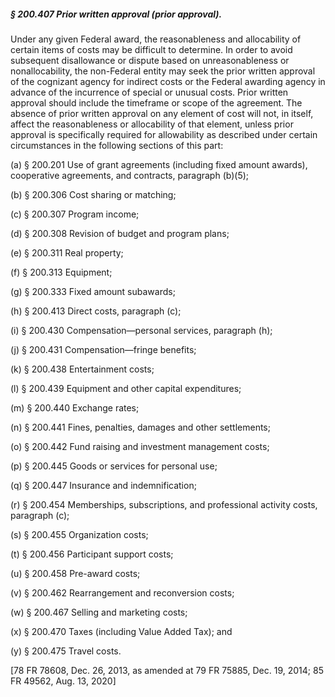 ##### § 200.407 Prior written approval (prior approval). #####

Under any given Federal award, the reasonableness and allocability of certain items of costs may be difficult to determine. In order to avoid subsequent disallowance or dispute based on unreasonableness or nonallocability, the non-Federal entity may seek the prior written approval of the cognizant agency for indirect costs or the Federal awarding agency in advance of the incurrence of special or unusual costs. Prior written approval should include the timeframe or scope of the agreement. The absence of prior written approval on any element of cost will not, in itself, affect the reasonableness or allocability of that element, unless prior approval is specifically required for allowability as described under certain circumstances in the following sections of this part:

(a) § 200.201 Use of grant agreements (including fixed amount awards), cooperative agreements, and contracts, paragraph (b)(5);

(b) § 200.306 Cost sharing or matching;

(c) § 200.307 Program income;

(d) § 200.308 Revision of budget and program plans;

(e) § 200.311 Real property;

(f) § 200.313 Equipment;

(g) § 200.333 Fixed amount subawards;

(h) § 200.413 Direct costs, paragraph (c);

(i) § 200.430 Compensation—personal services, paragraph (h);

(j) § 200.431 Compensation—fringe benefits;

(k) § 200.438 Entertainment costs;

(l) § 200.439 Equipment and other capital expenditures;

(m) § 200.440 Exchange rates;

(n) § 200.441 Fines, penalties, damages and other settlements;

(o) § 200.442 Fund raising and investment management costs;

(p) § 200.445 Goods or services for personal use;

(q) § 200.447 Insurance and indemnification;

(r) § 200.454 Memberships, subscriptions, and professional activity costs, paragraph (c);

(s) § 200.455 Organization costs;

(t) § 200.456 Participant support costs;

(u) § 200.458 Pre-award costs;

(v) § 200.462 Rearrangement and reconversion costs;

(w) § 200.467 Selling and marketing costs;

(x) § 200.470 Taxes (including Value Added Tax); and

(y) § 200.475 Travel costs.

[78 FR 78608, Dec. 26, 2013, as amended at 79 FR 75885, Dec. 19, 2014; 85 FR 49562, Aug. 13, 2020]